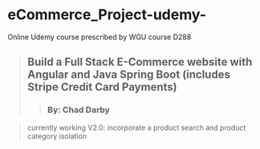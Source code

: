 # eCommerce_Project-udemy-
Online Udemy course prescribed by WGU course D288

> ## Build a Full Stack E-Commerce website with Angular and Java Spring Boot (includes Stripe Credit Card Payments)
>> ### By: Chad Darby

>
>
>currently working V2.0: incorporate a product search and product category isolation
>
>
>
